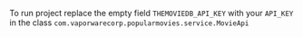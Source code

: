To run project replace the empty field `THEMOVIEDB_API_KEY` with your `API_KEY` in the class `com.vaporwarecorp.popularmovies.service.MovieApi`